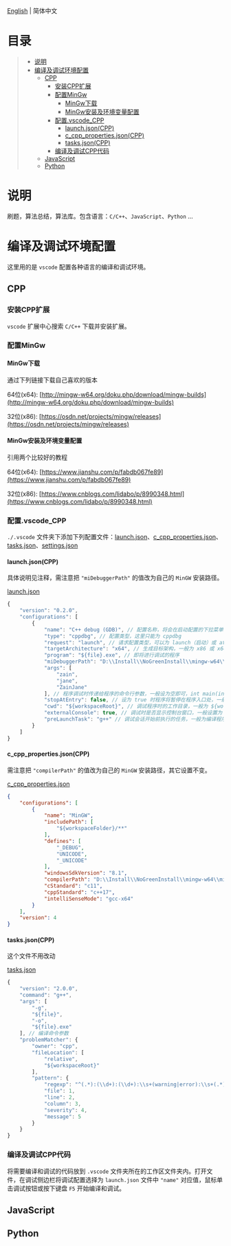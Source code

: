 [English](./README.md) | 简体中文

# 目录

>- [说明](#说明)
>- [编译及调试环境配置](#编译及调试环境配置)
>    - [CPP](#CPP)
>       - [安装CPP扩展](#安装CPP扩展)
>       - [配置MinGw](#配置MinGw)
>           - [MinGw下载](#MinGw下载)
>           - [MinGw安装及环境变量配置](#MinGw安装及环境变量配置)
>       - [配置.vscode_CPP](#配置.vscode_CPP)
>           - [launch.json(CPP)](#launch.json(CPP))
>           - [c_cpp_properties.json(CPP)](#c_cpp_properties.json(CPP))
>           - [tasks.json(CPP)](#tasks.json(CPP))
>       - [编译及调试CPP代码](#编译及调试CPP代码)
>    - [JavaScript](#JavaScript)
>    - [Python](#Python)

# 说明

刷题，算法总结，算法库。包含语言：`C/C++`、`JavaScript`、`Python` ...

# 编译及调试环境配置

这里用的是 `vscode` 配置各种语言的编译和调试环境。

## CPP

### 安装CPP扩展

`vscode` 扩展中心搜索 `C/C++` 下载并安装扩展。

### 配置MinGw

#### MinGw下载

通过下列链接下载自己喜欢的版本

64位(x64): [http://mingw-w64.org/doku.php/download/mingw-builds](http://mingw-w64.org/doku.php/download/mingw-builds)

32位(x86): [https://osdn.net/projects/mingw/releases](https://osdn.net/projects/mingw/releases)

#### MinGw安装及环境变量配置

引用两个比较好的教程

64位(x64): [https://www.jianshu.com/p/fabdb067fe89](https://www.jianshu.com/p/fabdb067fe89)

32位(x86): [https://www.cnblogs.com/lidabo/p/8990348.html](https://www.cnblogs.com/lidabo/p/8990348.html)

### 配置.vscode_CPP

`./.vscode` 文件夹下添加下列配置文件：[launch.json](./.vscode/launch.json)、[c_cpp_properties.json](./.vscode/c_cpp_properties.json)、[tasks.json](./.vscode/tasks.json)、[settings.json](./.vscode/settings.json)

#### launch.json(CPP)

具体说明见注释，需注意把 `"miDebuggerPath"` 的值改为自己的 `MinGW` 安装路径。

[launch.json](./.vscode/launch.json)

```js
{
    "version": "0.2.0",
    "configurations": [
        {
            "name": "C++ debug (GDB)", // 配置名称，将会在启动配置的下拉菜单中显示
            "type": "cppdbg", // 配置类型，这里只能为 cppdbg
            "request": "launch", // 请求配置类型，可以为 launch（启动）或 attach（附加）
            "targetArchitecture": "x64", // 生成目标架构，一般为 x86 或 x64，可以为 x86, arm, arm64, mips, x64, amd64, x86_64
            "program": "${file}.exe", // 即将进行调试的程序
            "miDebuggerPath": "D:\\Install\\NoGreenInstall\\mingw-w64\\mingw64\\bin\\gdb.exe", // miDebugger 的路径，注意这里要与自己的 MinGw 安装路径对应
            "args": [
                "zain",
                "jane",
                "ZainJane"
            ], // 程序调试时传递给程序的命令行参数，一般设为空即可，int main(int argc, char* argv[]) 函数的参数
            "stopAtEntry": false, // 设为 true 时程序将暂停在程序入口处，一般设置为 false
            "cwd": "${workspaceRoot}", // 调试程序时的工作目录，一般为 ${workspaceRoot} 即代码所在目录
            "externalConsole": true, // 调试时是否显示控制台窗口，一般设置为 true 显示控制台
            "preLaunchTask": "g++" // 调试会话开始前执行的任务，一般为编译程序，c++ 为 g++, c 为 gcc
        }
    ]
}
```

#### c_cpp_properties.json(CPP)

需注意把 `"compilerPath"` 的值改为自己的 `MinGW` 安装路径，其它设置不变。

[c_cpp_properties.json](./.vscode/c_cpp_properties.json)

```json
{
    "configurations": [
        {
            "name": "MinGW",
            "includePath": [
                "${workspaceFolder}/**"
            ],
            "defines": [
                "_DEBUG",
                "UNICODE",
                "_UNICODE"
            ],
            "windowsSdkVersion": "8.1",
            "compilerPath": "D:\\Install\\NoGreenInstall\\mingw-w64\\mingw64\\bin\\g++.exe",
            "cStandard": "c11",
            "cppStandard": "c++17",
            "intelliSenseMode": "gcc-x64"
        }
    ],
    "version": 4
}
```

#### tasks.json(CPP)

这个文件不用改动

[tasks.json](./.vscode/tasks.json)

```js
{
    "version": "2.0.0",
    "command": "g++",
    "args": [
        "-g",
        "${file}",
        "-o",
        "${file}.exe"
    ], // 编译命令参数
    "problemMatcher": {
        "owner": "cpp",
        "fileLocation": [
            "relative",
            "${workspaceRoot}"
        ],
        "pattern": {
            "regexp": "^(.*):(\\d+):(\\d+):\\s+(warning|error):\\s+(.*)$",
            "file": 1,
            "line": 2,
            "column": 3,
            "severity": 4,
            "message": 5
        }
    }
}
```

### 编译及调试CPP代码

将需要编译和调试的代码放到 `.vscode` 文件夹所在的工作区文件夹内。打开文件，在调试侧边栏将调试配置选择为 `launch.json` 文件中 `"name"` 对应值，鼠标单击调试按钮或按下键盘 `F5` 开始编译和调试。

## JavaScript

## Python